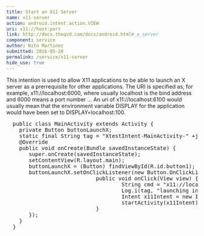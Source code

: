 ```yaml
---
title: Start an X11 Server
name: x11-server
action: android.intent.action.VIEW
uri: x11://host:port
link: http://docs.theqvd.com/docs/android.html#_x_server
component: service
author: Nito Martinez
submitted: 2016-05-20
permalink: /service/x11-server
hide_use: true
---
```

This intention is used to allow X11 applications to be able to launch an X server as a prerrequisite for other applications. The URI is specified as, for example, x11://localhost:6000, where usually localhost is the bind address and 6000 means a port number ... An uri of x11://localhost:6100 would usually mean that the environment variable DISPLAY for the application would have been set to DISPLAY=localhost:100. 


<pre>
  public class MainActivity extends Activity {
    private Button buttonLaunchX;
    static final String tag = "XtestIntent-MainActivity-" +java.util.Map.Entry.class.getSimpleName();
    @Override
    public void onCreate(Bundle savedInstanceState) {
       super.onCreate(savedInstanceState);
       setContentView(R.layout.main);
       buttonLaunchX = (Button) findViewById(R.id.button1);
       buttonLaunchX.setOnClickListener(new Button.OnClickListener() {
                            public void onClick(View view) {
                                    String cmd = "x11://localhost:0";
                                    Log.i(tag, "launching intent:"+cmd);
                                    Intent x11Intent = new Intent(android.content.Intent.ACTION_VIEW, Uri.parse(cmd));
                                    startActivity(x11Intent);
                            }
       });
    }
  }
  
  </pre>

